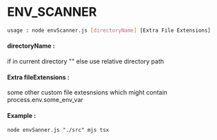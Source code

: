 # ENV_SCANNER
```bash 
usage : node envScanner.js [directoryName] [Extra File Extensions]
```
#### directoryName : 
  if in current directory ""
  else use relative directory path
#### Extra fileExtensions : 
  some other custom file extesnsions which might contain process.env.some_env_var
#### Example : 
```
node envSanner.js "./src" mjs tsx
```



